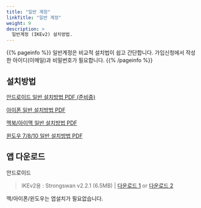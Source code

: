 ```yaml
---
title: "일반 계정"
linkTitle: "일반 계정"
weight: 9
description: >
  일반계정 (IKEv2) 설치방법.
---
```


{{% pageinfo %}}
일반계정은 비교적 설치법이 쉽고 간단합니다.
가입신청에서 작성한 아이디(이메일)과 비밀번호가 필요합니다.
{{% /pageinfo %}}


## 설치방법

[안드로이드 일반 설치방법 PDF (준비중)](/img/android-ikev2.pdf)

[아이폰 일반 설치방법 PDF](/img/ios-ikev2.pdf)

[맥북/아이맥 일반 설치방법 PDF](/img/macos-ikev2.pdf)

[윈도우 7/8/10 일반 설치방법 PDF](/img/winos-ikev2.pdf)

## 앱 다운로드

안드로이드 
<blockquote><i class="fab fa-android"></i> IKEv2용 : Strongswan v2.2.1 (6.5MB) | 
<a href="https://download.strongswan.org/Android/strongSwan-2.2.1.apk" target="_blank" rel="noopener">다운로드 1</a> or
<a href="http://v2red.com/files/public-docs/android/strongSwan-2.2.1.apk" target="_blank" rel="noopener">다운로드 2</a> 
</blockquote>

맥/아이폰/윈도우는 앱설치가 필요없습니다.